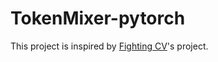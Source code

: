 # TokenMixer-pytorch

This project is inspired by [Fighting CV](https://github.com/xmu-xiaoma666/External-Attention-pytorch)'s project. 
